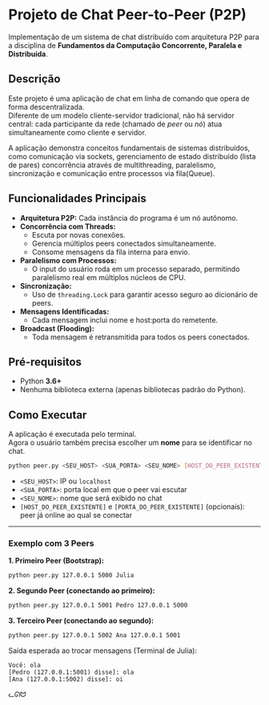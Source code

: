 # Projeto de Chat Peer-to-Peer (P2P)

Implementação de um sistema de chat distribuído com arquitetura P2P para a disciplina de **Fundamentos da Computação Concorrente, Paralela e Distribuída**.

## Descrição

Este projeto é uma aplicação de chat em linha de comando que opera de forma descentralizada.  
Diferente de um modelo cliente-servidor tradicional, não há servidor central: cada participante da rede (chamado de *peer* ou *nó*) atua simultaneamente como cliente e servidor.

A aplicação demonstra conceitos fundamentais de sistemas distribuídos, como comunicação via sockets, gerenciamento de estado distribuído (lista de pares) concorrência através de multithreading, paralelismo, sincronização e comunicação entre processos via fila(Queue).

## Funcionalidades Principais

- **Arquitetura P2P:** Cada instância do programa é um nó autônomo.  
- **Concorrência com Threads:**  
  - Escuta por novas conexões.  
  - Gerencia múltiplos peers conectados simultaneamente.  
  - Consome mensagens da fila interna para envio.  
- **Paralelismo com Processos:**  
  - O input do usuário roda em um processo separado, permitindo paralelismo real em múltiplos núcleos de CPU.  
- **Sincronização:**  
  - Uso de `threading.Lock` para garantir acesso seguro ao dicionário de peers.  
- **Mensagens Identificadas:**  
  - Cada mensagem inclui nome e host:porta do remetente.  
- **Broadcast (Flooding):**  
  - Toda mensagem é retransmitida para todos os peers conectados.  

## Pré-requisitos

- Python **3.6+**  
- Nenhuma biblioteca externa (apenas bibliotecas padrão do Python).  

## Como Executar

A aplicação é executada pelo terminal.  
Agora o usuário também precisa escolher um **nome** para se identificar no chat.  

```sh
python peer.py <SEU_HOST> <SUA_PORTA> <SEU_NOME> [HOST_DO_PEER_EXISTENTE] [PORTA_DO_PEER_EXISTENTE]
```

- `<SEU_HOST>`: IP ou `localhost`  
- `<SUA_PORTA>`: porta local em que o peer vai escutar  
- `<SEU_NOME>`: nome que será exibido no chat  
- `[HOST_DO_PEER_EXISTENTE]` e `[PORTA_DO_PEER_EXISTENTE]` (opcionais): peer já online ao qual se conectar  

---

### Exemplo com 3 Peers

**1. Primeiro Peer (Bootstrap):**
```sh
python peer.py 127.0.0.1 5000 Julia
```

**2. Segundo Peer (conectando ao primeiro):**
```sh
python peer.py 127.0.0.1 5001 Pedro 127.0.0.1 5000
```

**3. Terceiro Peer (conectando ao segundo):**
```sh
python peer.py 127.0.0.1 5002 Ana 127.0.0.1 5001
```

Saída esperada ao trocar mensagens (Terminal de Julia):  
```
Você: ola      
[Pedro (127.0.0.1:5001) disse]: ola                                               
[Ana (127.0.0.1:5002) disse]: oi
```

ᓚᘏᗢ
